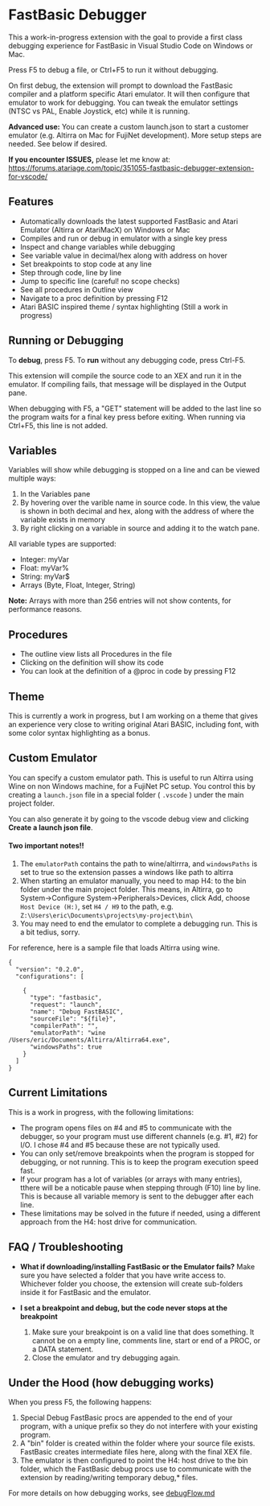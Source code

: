 # FastBasic Debugger

This a work-in-progress extension with the goal to provide a first class debugging experience for FastBasic in Visual Studio Code on Windows or Mac.

Press F5 to debug a file, or Ctrl+F5 to run it without debugging.

On first debug, the extension will prompt to download the FastBasic compiler and a platform specific Atari emulator. It will then configure that emulator to work for debugging. You can tweak the emulator settings (NTSC vs PAL, Enable Joystick, etc) while it is running.

**Advanced use:** You can create a custom launch.json to start a customer emulator (e.g. Altirra on Mac for FujiNet development). More setup steps are needed. See below if desired.

 **If you encounter ISSUES,**  please let me know at: https://forums.atariage.com/topic/351055-fastbasic-debugger-extension-for-vscode/

## Features

* Automatically downloads the latest supported FastBasic and Atari Emulator (Altirra or AtariMacX) on Windows or Mac
* Compiles and run or debug in emulator with a single key press
* Inspect and change variables while debugging
* See variable value in decimal/hex along with address on hover
* Set breakpoints to stop code at any line
* Step through code, line by line
* Jump to specific line (careful! no scope checks)
* See all procedures in Outline view
* Navigate to a proc definition by pressing F12
* Atari BASIC inspired theme / syntax highlighting (Still a work in progress)

## Running or Debugging

To **debug**, press F5.
To **run** without any debugging code, press Ctrl-F5.

This extension will compile the source code to an XEX and run it in the emulator. If compiling fails, that message will be displayed in the Output pane. 

When debugging with F5, a "GET" statement will be added to the last line so the program waits for a final key press before exiting. When running via Ctrl+F5, this line is not added.
  
## Variables

Variables will show while debugging is stopped on a line and can be viewed multiple ways:
1. In the Variables pane
2. By hovering over the varible name in source code. In this view, the value is shown in both decimal and hex, along with the address of where the variable exists in memory
3. By right clicking on a variable in source and adding it to the watch pane.

All variable types are supported:

* Integer: myVar
* Float: myVar%
* String: myVar$
* Arrays (Byte, Float, Integer, String)

**Note:** Arrays with more than 256 entries will not show contents, for performance reasons.


## Procedures 

* The outline view lists all Procedures in the file
* Clicking on the definition will show its code
* You can look at the definition of a @proc in code by pressing F12

## Theme

This is currently a work in progress, but I am working on a theme that gives an experience very close to writing original Atari BASIC, including font, with some color syntax highlighting as a bonus.

## Custom Emulator

You can specify a custom emulator path. This is useful to run Altirra using Wine on non Windows machine, for a FujiNet PC setup. You control this by creating a `launch.json` file in a special folder ( `.vscode` ) under the main project folder.

You can also generate it by going to the vscode debug view and clicking **Create a launch json file**.

#### Two important notes!!
1. The `emulatorPath` contains the path to wine/altirrra, and `windowsPaths` is set to true so the extension passes a windows like path to altirra
2. When starting an emulator manually, you need to map H4: to the bin folder under the main project folder. This means, in Altirra, go to System->Configure System->Peripherals>Devices, click Add, choose `Host Device (H:)`, set `H4 / H9` to the path, e.g. `Z:\Users\eric\Documents\projects\my-project\bin\` 
3. You may need to end the emulator to complete a debugging run. This is a bit tedius, sorry.

For reference, here is a sample file that loads Altirra using wine.
```
{
  "version": "0.2.0",
  "configurations": [

    {
      "type": "fastbasic",
      "request": "launch",
      "name": "Debug FastBASIC",
      "sourceFile": "${file}",
      "compilerPath": "",
      "emulatorPath": "wine /Users/eric/Documents/Altirra/Altirra64.exe",
      "windowsPaths": true
    }
  ]
}
```


## Current Limitations

This is a work in progress, with the following limitations:

* The program opens files on #4 and #5 to communicate with the debugger, so your program must use different channels (e.g. #1, #2) for I/O. I chose #4 and #5 because these are not typically used.  
* You can only set/remove breakpoints when the program is stopped for debugging, or not running. This is to keep the program execution speed fast.
* If your program has a lot of variables (or arrays with many entries), tthere will be a noticable pause when stepping through (F10) line by line.  This is because all variable memory is sent to the debugger after each line.
* These limitations may be solved in the future if needed, using a different approach from the H4: host drive for communication.

## FAQ / Troubleshooting

* **What if downloading/installing FastBasic or the Emulator fails?**
 Make sure you have selected a folder that you have write access to. Whichever folder you choose, the extension will create sub-folders inside it for FastBasic and the emulator.

* **I set a breakpoint and debug, but the code never stops at the breakpoint**
  1. Make sure your breakpoint is on a valid line that does something. It cannot be on a empty line, comments line, start or end of a PROC, or a DATA statement.
  2. Close the emulator and try debugging again.

## Under the Hood (how debugging works)

When you press F5, the following happens:

1. Special Debug FastBasic procs are appended to the end of your program, with a unique prefix so they do not interfere with your existing program. 
2. A "bin" folder is created within the folder where your source file exists. FastBasic creates intermediate files here, along with the final XEX file. 
3. The emulator is then configured to point the H4: host drive to the bin folder, which the FastBasic debug procs use to communicate with the extension by reading/writing temporary debug,* files.

For more details on how debugging works, see [debugFlow.md](debugFlow.md)